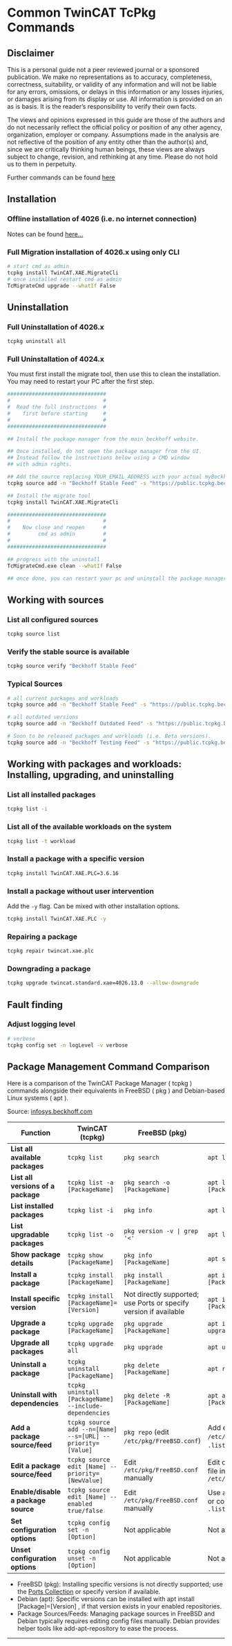 # Common TwinCAT TcPkg Commands

## Disclaimer

This is a personal guide not a peer reviewed journal or a sponsored publication. We make
no representations as to accuracy, completeness, correctness, suitability, or validity of any
information and will not be liable for any errors, omissions, or delays in this information or any
losses injuries, or damages arising from its display or use. All information is provided on an as
is basis. It is the reader’s responsibility to verify their own facts.

The views and opinions expressed in this guide are those of the authors and do not
necessarily reflect the official policy or position of any other agency, organization, employer or
company. Assumptions made in the analysis are not reflective of the position of any entity
other than the author(s) and, since we are critically thinking human beings, these views are
always subject to change, revision, and rethinking at any time. Please do not hold us to them
in perpetuity.

Further commands can be found [here](https://infosys.beckhoff.com/english.php?content=../content/1033/tc3_installation/15698626059.html&id=)

## Installation 

### Offline installation of 4026 (i.e. no internet connection)
Notes can be found [here...](https://github.com/benhar-dev/tc4026-offline-install)

### Full Migration installation of 4026.x using only CLI

```bash
# start cmd as admin
tcpkg install TwinCAT.XAE.MigrateCli
# once installed restart cmd as admin
TcMigrateCmd upgrade --whatIf False
```

## Uninstallation

### Full Uninstallation of 4026.x

```bash
tcpkg uninstall all
```

### Full Uninstallation of 4024.x

You must first install the migrate tool, then use this to clean the installation. You may need to restart your PC after the first step.

```bash
################################
#                              #
#  Read the full instructions  #
#    first before starting     #
#                              #
################################

## Install the package manager from the main beckhoff website.

## Once installed, do not open the package manager from the UI.
## Instead follow the instructions below using a CMD window
## with admin rights.

## Add the source replacing YOUR_EMAIL_ADDRESS with your actual myBeckhoff email address.  After pressing enter you will be prompted to enter your password
tcpkg source add -n "Beckhoff Stable Feed" -s "https://public.tcpkg.beckhoff-cloud.com/api/v1/feeds/stable/" --priority=1 -u "YOUR_EMAIL_ADDRESS"

## Install the migrate tool
tcpkg install TwinCAT.XAE.MigrateCli

################################
#                              #
#    Now close and reopen      #
#         cmd as admin         #
#                              #
################################

## progress with the uninstall
TcMigrateCmd.exe clean --whatIf False

## once done, you can restart your pc and uninstall the package manager using add/remove programs
```

## Working with sources

### List all configured sources
```bash
tcpkg source list
```
### Verify the stable source is available
```bash
tcpkg source verify "Beckhoff Stable Feed"
```
### Typical Sources
```bash
# all current packages and workloads
tcpkg source add -n "Beckhoff Stable Feed" -s "https://public.tcpkg.beckhoff-cloud.com/api/v1/feeds/stable/" --priority=1 -u "YOUR_EMAIL_ADDRESS"

# all outdated versions 
tcpkg source add -n "Beckhoff Outdated Feed" -s "https://public.tcpkg.beckhoff-cloud.com/api/v1/feeds/outdated/" --priority=2 -u "YOUR_EMAIL_ADDRESS"

# Soon to be released packages and workloads (i.e. Beta versions).   
tcpkg source add -n "Beckhoff Testing Feed" -s "https://public.tcpkg.beckhoff-cloud.com/api/v1/feeds/testing/" --priority=3 -u "YOUR_EMAIL_ADDRESS"
```

## Working with packages and workloads: Installing, upgrading, and uninstalling

### List all installed packages

```bash
tcpkg list -i
```

### List all of the available workloads on the system

```bash
tcpkg list -t workload
```

### Install a package with a specific version

```bash
tcpkg install TwinCAT.XAE.PLC=3.6.16
```
### Install a package without user intervention
Add the `-y` flag. Can be mixed with other installation options.
```bash
tcpkg install TwinCAT.XAE.PLC -y
```

### Repairing a package

```bash
tcpkg repair twincat.xae.plc
```

### Downgrading a package

```bash
tcpkg upgrade twincat.standard.xae=4026.13.0 --allow-downgrade
```

## Fault finding

### Adjust logging level

```bash
# verbose
tcpkg config set -n logLevel -v verbose
```

## Package Management Command Comparison

Here is a comparison of the TwinCAT Package Manager ( tcpkg ) commands alongside their equivalents in FreeBSD ( pkg ) and Debian-based Linux systems ( apt ).

Source: [infosys.beckhoff.com](https://infosys.beckhoff.com/)

| **Function**                        | **TwinCAT (tcpkg)**                                        | **FreeBSD (pkg)**                                                 | **Debian (apt)**                                              |
| ----------------------------------- | ---------------------------------------------------------- | ----------------------------------------------------------------- | ------------------------------------------------------------- |
| **List all available packages**     | `tcpkg list`                                               | `pkg search`                                                      | `apt list`                                                    |
| **List all versions of a package**  | `tcpkg list -a [PackageName]`                              | `pkg search -o [PackageName]`                                     | `apt list -a [PackageName]`                                   |
| **List installed packages**         | `tcpkg list -i`                                            | `pkg info`                                                        | `apt list --installed`                                        |
| **List upgradable packages**        | `tcpkg list -o`                                            | <code>pkg version -v &#124; grep '<' </code>                      | `apt list --upgradable`                                       |
| **Show package details**            | `tcpkg show [PackageName]`                                 | `pkg info [PackageName]`                                          | `apt show [PackageName]`                                      |
| **Install a package**               | `tcpkg install [PackageName]`                              | `pkg install [PackageName]`                                       | `apt install [PackageName]`                                   |
| **Install specific version**        | `tcpkg install [PackageName]=[Version]`                    | Not directly supported; use Ports or specify version if available | `apt install [PackageName]=[Version]`                         |
| **Upgrade a package**               | `tcpkg upgrade [PackageName]`                              | `pkg upgrade [PackageName]`                                       | `apt install --only-upgrade [PackageName]`                    |
| **Upgrade all packages**            | `tcpkg upgrade all`                                        | `pkg upgrade`                                                     | `apt upgrade`                                                 |
| **Uninstall a package**             | `tcpkg uninstall [PackageName]`                            | `pkg delete [PackageName]`                                        | `apt remove [PackageName]`                                    |
| **Uninstall with dependencies**     | `tcpkg uninstall [PackageName] --include-dependencies`     | `pkg delete -R [PackageName]`                                     | `apt autoremove [PackageName]`                                |
| **Add a package source/feed**       | `tcpkg source add --n=[Name] --s=[URL] --priority=[Value]` | `pkg repo` (edit `/etc/pkg/FreeBSD.conf`)                         | Add entry to `/etc/apt/sources.list` or `.list.d/` file       |
| **Edit a package source/feed**      | `tcpkg source edit [Name] --priority=[NewValue]`           | Edit `/etc/pkg/FreeBSD.conf` manually                             | Edit corresponding `.list` file in `/etc/apt/sources.list.d/` |
| **Enable/disable a package source** | `tcpkg source edit [Name] --enabled true/false`            | Edit `/etc/pkg/FreeBSD.conf` manually                             | Use `apt-add-repository` or comment out entries in `.list`    |
| **Set configuration options**       | `tcpkg config set -n [Option]`                             | Not applicable                                                    | Not applicable                                                |
| **Unset configuration options**     | `tcpkg config unset -n [Option]`                           | Not applicable                                                    | Not applicable                                                |

* FreeBSD (pkg): Installing specific versions is not directly supported; use the [Ports Collection](https://docs.freebsd.org/en/books/handbook/ports/) or specify version if available.
* Debian (apt): Specific versions can be installed with apt install [Package]=[Version] , if that version exists in your enabled repositories.
* Package Sources/Feeds: Managing package sources in FreeBSD and Debian typically requires editing config files manually. Debian provides helper tools like
add-apt-repository to ease the process.
---
